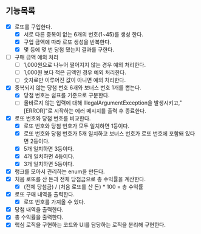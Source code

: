 ## 기능목록
- [x] 로또를 구입한다.
  - [x] 서로 다른 중복이 없는 6개의 번호(1~45)를 생성 한다.
  - [x] 구입 금액에 따라 로또 생성을 반복한다.
  - [x] 몇 등에 몇 번 당첨 됐는지 결과를 구한다.
-[ ] 구매 금액 예외 처리
  - [ ] 1,000원으로 나누어 떨어지지 않는 경우 예외 처리한다.
  - [ ] 1,000원 보다 적은 금액인 경우 예외 처리한다. 
  - [ ] 숫자로만 이루어진 값이 아니면 예외 처리한다.
- [x] 중복되지 않는 당첨 번호 6개와 보너스 번호 1개를 뽑는다.
  - [x] 당첨 번호는 쉼표를 기준으로 구분한다.
  -[ ] 올바르지 않는 입력에 대해 IllegalArgumentException을 발생시키고,"[ERROR]"로 시작하는 에러 메시지를 출력 후 종료한다.
-[x] 로또 번호와 당첨 번호를 비교한다.
  - [x] 로또 번호와 당첨 번호가 모두 일치하면 1등이다.
  - [x] 로또 번호와 당첨 번호가 5개 일치하고 보너스 번호가 로또 번호에 포함돼 있다면 2등이다.
  - [x] 5개 일치하면 3등이다.
  - [x] 4개 일치하면 4등이다.
  - [x] 3개 일치하면 5등이다.
-[x] 랭크를 모아서 관리하는 enum을 만든다.
-[x] 처음 로또를 산 돈과 전체 당첨금으로 총 수익률을 계산한다.
  -[x] (전체 당첨금) / (처음 로또를 산 돈) * 100 = 총 수익률
- [x] 로또 구매 내역을 출력한다.
  - [x] 로또 번호를 가져올 수 있다.
- [x] 당첨 내역을 출력한다.
- [x] 총 수익률을 출력한다.
- [x] 핵심 로직을 구현하는 코드와 UI를 담당하는 로직을 분리해 구현한다.